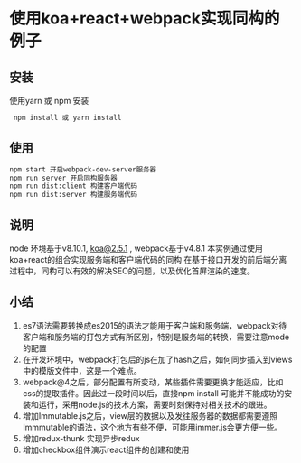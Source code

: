 # 使用koa+react+webpack实现同构的例子

## 安装 
  使用yarn 或 npm 安装
  ```sh
   npm install 或 yarn install
  ```

## 使用

  ```sh
  npm start 开启webpack-dev-server服务器
  npm run server 开启同构服务器
  npm run dist:client 构建客户端代码
  npm run dist:server 构建服务端代码
  ```

## 说明
  node 环境基于v8.10.1, koa@2.5.1 , webpack基于v4.8.1
  本实例通过使用koa+react的组合实现服务端和客户端代码的同构
  在基于接口开发的前后端分离过程中，同构可以有效的解决SEO的问题，以及优化首屏渲染的速度。

## 小结
  1. es7语法需要转换成es2015的语法才能用于客户端和服务端，webpack对待客户端和服务端的打包方式有所区别，特别是服务端的转换，需要注意mode的配置
  2. 在开发环境中，webpack打包后的js在加了hash之后，如何同步插入到views中的模版文件中，这是一个难点。
  3. webpack@4之后，部分配置有所变动，某些插件需要更换才能适应，比如css的提取插件。因此过一段时间以后，直接npm install 可能并不能成功的安装和运行，采用node.js的技术方案，需要时刻保持对相关技术的跟进。
  4. 增加Immutable.js之后，view层的数据以及发往服务器的数据都需要遵照Immmutable的语法，这个地方有些不便，可能用immer.js会更方便一些。
  5. 增加redux-thunk 实现异步redux
  6. 增加checkbox组件演示react组件的创建和使用
